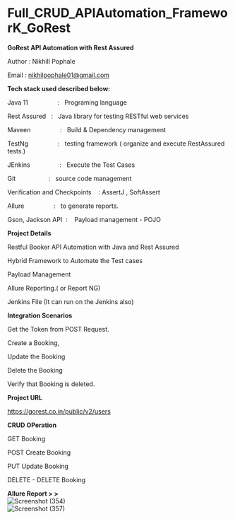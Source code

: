 # Full_CRUD_APIAutomation_FrameworK_GoRest

**GoRest API Automation with Rest Assured**

Author : Nikhill Pophale 

Email : nikhilpophale01@gmail.com<br />

**Tech stack used described below:**

Java 11  &nbsp;&nbsp;&nbsp;&nbsp;&nbsp;&nbsp;&nbsp;&nbsp;&nbsp;&nbsp;&nbsp;&nbsp;&nbsp;&nbsp;&nbsp;&nbsp;:    &nbsp;&nbsp;Programing language <br />

Rest Assured  &nbsp;&nbsp;:    &nbsp;&nbsp;Java library for testing RESTful web services<br />

Maveen &nbsp;&nbsp;&nbsp;&nbsp;&nbsp;&nbsp;&nbsp;&nbsp;&nbsp;&nbsp;&nbsp;&nbsp;&nbsp;&nbsp;&nbsp;&nbsp;:    &nbsp;&nbsp;Build & Dependency management<br />

TestNg  &nbsp;&nbsp;&nbsp;&nbsp;&nbsp;&nbsp;&nbsp;&nbsp;&nbsp;&nbsp;&nbsp;&nbsp;&nbsp;&nbsp;&nbsp;&nbsp;:    &nbsp;&nbsp;testing framework ( organize and execute RestAssured tests.)<br />

JEnkins  &nbsp;&nbsp;&nbsp;&nbsp;&nbsp;&nbsp;&nbsp;&nbsp;&nbsp;&nbsp;&nbsp;&nbsp;&nbsp;&nbsp;&nbsp;&nbsp;:    &nbsp;&nbsp;Execute the Test Cases<br />

Git      &nbsp;&nbsp;&nbsp;&nbsp;&nbsp;&nbsp;&nbsp;&nbsp;&nbsp;&nbsp;&nbsp;&nbsp;&nbsp;&nbsp;&nbsp;&nbsp;&nbsp;&nbsp;:    &nbsp;&nbsp;source code management<br />

Verification and Checkpoints &nbsp;&nbsp; : AssertJ , SoftAssert <br /> 

Allure   &nbsp;&nbsp;&nbsp;&nbsp;&nbsp;&nbsp;&nbsp;&nbsp;&nbsp;&nbsp;&nbsp;&nbsp;&nbsp;&nbsp;&nbsp;&nbsp;:    &nbsp;&nbsp;to generate reports.<br />

Gson, Jackson API&nbsp;&nbsp;:    &nbsp;&nbsp; Payload management - POJO <br />


**Project Details**

Restful Booker API Automation with Java and Rest Assured

Hybrid Framework to Automate the Test cases

Payload Management

Allure Reporting.( or Report NG)

Jenkins File (It can run on the Jenkins also)<br />

**Integration Scenarios**

Get the Token from POST Request.

Create a Booking,

Update the Booking

Delete the Booking

Verify that Booking is deleted.<br />

**Project URL**

https://gorest.co.in/public/v2/users<br />

**CRUD OPeration**

GET Booking

POST Create Booking

PUT Update Booking

DELETE - DELETE Booking<br />


**Allure Report > >**<br />
![Screenshot (354)](https://github.com/Nikhil-Pophale/Gorest_CRUD_APIAutomation_FrameworK/assets/141396302/8cf53aa9-8542-4b4a-b676-6b140987c300)<br />
![Screenshot (357)](https://github.com/Nikhil-Pophale/Gorest_CRUD_APIAutomation_FrameworK/assets/141396302/5fd0aae7-6c5a-4ccb-9d2d-85f3092c3603)


